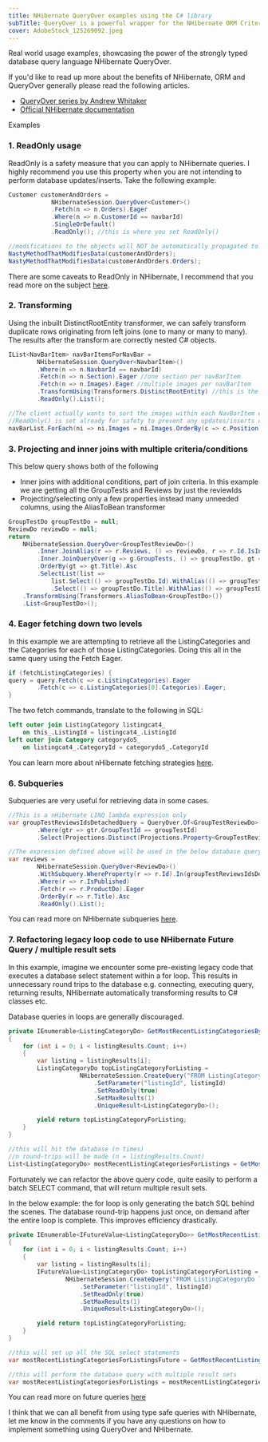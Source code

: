 ```yaml
---
title: NHibernate QueryOver examples using the C# library
subTitle: QueryOver is a powerful wrapper for the NHibernate ORM Criteria API. It is type-safe with a familiar syntax to Lambda expressions and LINQ. This post covers a nice range of real world usage examples.
cover: AdobeStock_125269092.jpeg
---
```


Real world usage examples, showcasing the power of the strongly typed database query language NHibernate QueryOver.

If you'd like to read up more about the benefits of NHibernate, ORM and QueryOver generally please read the following articles.

* [QueryOver series by Andrew Whitaker](http://www.andrewwhitaker.com/queryover-series/)
* [Official NHibernate documentation](http://nhibernate.info/doc/)

Examples

### 1. ReadOnly usage

ReadOnly is a safety measure that you can apply to NHibernate queries. I highly recommend you use this property when you are not intending to perform database updates/inserts. Take the following example:

``` c#
Customer customerAndOrders =
            NHibernateSession.QueryOver<Customer>()
            .Fetch(n => n.Orders).Eager
            .Where(n => n.CustomerId == navbarId)
            .SingleOrDefault()
            .ReadOnly(); //this is where you set ReadOnly()

//modifications to the objects will NOT be automatically propagated to the database
NastyMethodThatModifiesData(customerAndOrders);
NastyMethodThatModifiesData(customerAndOrders.Orders);
```

There are some caveats to ReadOnly in NHibernate, I recommend that you read more on the subject [here](http://nhibernate.info/doc/nhibernate-reference/readonly.html).

### 2. Transforming

Using the inbuilt DistinctRootEntity transformer, we can safely transform duplicate rows originating from left joins (one to many or many to many). The results after the transform are correctly nested C# objects.

``` c#
IList<NavBarItem> navBarItemsForNavBar =
        NHibernateSession.QueryOver<NavbarItem>()
        .Where(n => n.NavbarId == navbarId)
        .Fetch(n => n.Section).Eager //one section per navBarItem
        .Fetch(n => n.Images).Eager //multiple images per navBarItem
        .TransformUsing(Transformers.DistinctRootEntity) //this is the transform
        .ReadOnly().List();

//The client actually wants to sort the images within each NavBarItem entry, in this case we sort this nested content in code.
//ReadOnly() is set already for safety to prevent any updates/inserts occurring as a result of the sorting
navBarList.ForEach(ni => ni.Images = ni.Images.OrderBy(c => c.Position).ToList());
```

### 3. Projecting and inner joins with multiple criteria/conditions

This below query shows both of the following

* Inner joins with additional conditions, part of join criteria. In this example we are getting all the GroupTests and Reviews by just the reviewIds
* Projecting/selecting only a few properties instead many unneeded columns, using the AliasToBean transformer

``` c#
GroupTestDo groupTestDo = null;
ReviewDo reviewDo = null;
return
    NHibernateSession.QueryOver<GroupTestReviewDo>()
        .Inner.JoinAlias(r => r.Reviews, () => reviewDo, r => r.Id.IsIn(reviewIds))
        .Inner.JoinQueryOver(g => g.GroupTests, () => groupTestDo, gt => gt.IsPublished)
        .OrderBy(gt => gt.Title).Asc
        .SelectList(list =>
            list.Select(() => groupTestDo.Id).WithAlias(() => groupTestDo.Id)
            .Select(() => groupTestDo.Title).WithAlias(() => groupTestDo.Title))
    .TransformUsing(Transformers.AliasToBean<GroupTestDo>())
    .List<GroupTestDo>();
```

### 4. Eager fetching down two levels

In this example we are attempting to retrieve all the ListingCategories and the Categories for each of those ListingCategories. Doing this all in the same query using the Fetch Eager.

``` c#
if (fetchListingCategories) {
query = query.Fetch(c => c.ListingCategories).Eager
        .Fetch(c => c.ListingCategories[0].Categories).Eager;
}
```

The two fetch commands, translate to the following in SQL:

``` sql
left outer join ListingCategory listingcat4_
    on this_.ListingId = listingcat4_.ListingId
left outer join Category categorydo5_
    on listingcat4_.CategoryId = categorydo5_.CategoryId
```

You can learn more about nHibernate fetching strategies [here](http://nhibernate.info/doc/nhibernate-reference/performance.html). 

### 6. Subqueries

Subqueries are very useful for retrieving data in some cases.

``` c#
//This is a nHibernate LINQ lambda expression only
var groupTestReviewsIdsDetachedQuery = QueryOver.Of<GroupTestReviewDo>()
        .Where(gtr => gtr.GroupTestId == groupTestId)
        .Select(Projections.Distinct(Projections.Property<GroupTestReviewDo>(p => p.ReviewId)));

//The expression defined above will be used in the below database query.
var reviews =
        NHibernateSession.QueryOver<ReviewDo>()
        .WithSubquery.WhereProperty(r => r.Id).In(groupTestReviewsIdsDetachedQuery)
        .Where(r => r.IsPublished)
        .Fetch(r => r.ProductDo).Eager
        .OrderBy(r => r.Title).Asc
        .ReadOnly().List();

```

You can read more on NHibernate subqueries [here](http://www.andrewwhitaker.com/blog/2014/10/24/queryover-series-part-8-working-with-subqueries/).

### 7. Refactoring legacy loop code to use NHibernate Future Query / multiple result sets

In this example, imagine we encounter some pre-existing legacy code that executes a database select statement within a for loop. This results in unnecessary round trips to the database e.g. connecting, executing query, returning results, NHibernate automatically transforming results to C# classes etc.

Database queries in loops are generally discouraged.

``` c#
private IEnumerable<ListingCategoryDo> GetMostRecentListingCategoriesByListing(List<Listing> listingResults)
{
    for (int i = 0; i < listingResults.Count; i++)
    {
        var listing = listingResults[i];
        ListingCategoryDo topListingCategoryForListing =
                    NHibernateSession.CreateQuery("FROM ListingCategoryDo l WHERE l.ListingId = :listingId ORDER BY l.PublishDate DESC")
                        .SetParameter("listingId", listingId)
                        .SetReadOnly(true)
                        .SetMaxResults(1)
                        .UniqueResult<ListingCategoryDo>();

        yield return topListingCategoryForListing;
    }
}

//this will hit the database (n times)
//n round-trips will be made (n = listingResults.Count)
List<ListingCategoryDo> mostRecentListingCategoriesForListings = GetMostRecentListingCategoriesByListing(listingResults).ToList();
```

Fortunately we can refactor the above query code, quite easily to perform a batch SELECT command, that will return multiple result sets.

In the below example: the for loop is only generating the batch SQL behind the scenes. The database round-trip happens just once, on demand after the entire loop is complete. This improves efficiency drastically.

``` c#
private IEnumerable<IFutureValue<ListingCategoryDo>> GetMostRecentListingCategoriesByListing(List<Listing> listingResults)
{
    for (int i = 0; i < listingResults.Count; i++)
    {
        var listing = listingResults[i];
        IFutureValue<ListingCategoryDo> topListingCategoryForListing =
                NHibernateSession.CreateQuery("FROM ListingCategoryDo l WHERE l.ListingId = :listingId ORDER BY l.PublishDate DESC")
                    .SetParameter("listingId", listingId)
                    .SetReadOnly(true)
                    .SetMaxResults(1)
                    .UniqueResult<ListingCategoryDo>();

        yield return topListingCategoryForListing;
    }
}

//this will set up all the SQL select statements
var mostRecentListingCategoriesForListingsFuture = GetMostRecentListingCategoriesByListing(listingResults).ToList(); 

//this will perform the database query with multiple result sets
var mostRecentListingCategoriesForListings = mostRecentListingCategoriesForListingsFuture.Select(fq => fq.Value).ToList();
```

You can read more on future queries [here](https://ayende.com/blog/3979/nhibernate-futures)

I think that we can all benefit from using type safe queries with NHibernate, let me know in the comments if you have any questions on how to implement something using QueryOver and NHibernate.

